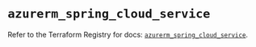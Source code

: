 # `azurerm_spring_cloud_service`

Refer to the Terraform Registry for docs: [`azurerm_spring_cloud_service`](https://registry.terraform.io/providers/hashicorp/azurerm/4.19.0/docs/resources/spring_cloud_service).
